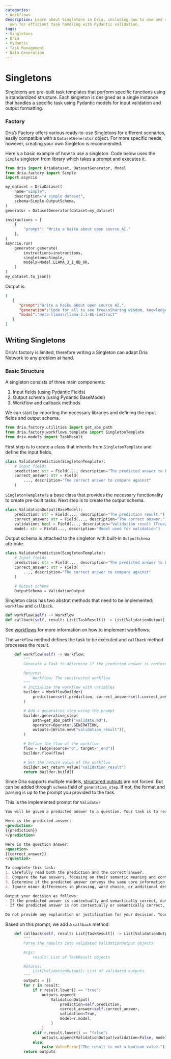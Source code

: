 ```yaml
---
categories:
- Workflows
description: Learn about Singletons in Dria, including how to use and create your
  own for efficient task handling with Pydantic validation.
tags:
- Singletons
- Dria
- Pydantic
- Task Management
- Data Generation
---
```


# Singletons

Singletons are pre-built task templates that perform specific functions using a standardized structure. 
Each singleton is designed as a single instance that handles a specific task using Pydantic models for input validation and output formatting.

### Factory

Dria’s Factory offers various ready-to-use Singletons for different scenarios, easily compatible with a `DatasetGenerator` object. 
For more specific needs, however, creating your own Singleton is recommended.

Here's a basic example of how to use a singleton. Code below uses the `Simple` singleton from library which takes a prompt and executes it. 

```python
from dria import DriaDataset, DatasetGenerator, Model
from dria.factory import Simple
import asyncio

my_dataset = DriaDataset(
    name="simple",
    description="A simple dataset",
    schema=Simple.OutputSchema,
)
generator = DatasetGenerator(dataset=my_dataset)

instructions = [
    {
        "prompt": "Write a haiku about open source AI."
    },
]
asyncio.run(
    generator.generate(
        instructions=instructions,
        singletons=Simple,
        models=Model.LLAMA_3_1_8B_OR,
    )
)
my_dataset.to_json()

```

Output is:

```json
[
   {
      "prompt":"Write a haiku about open source AI.",
      "generation":"Code for all to see free\nSharing wisdom, knowledge flows\nHumanity's gift back",
      "model":"meta-llama\/llama-3.1-8b-instruct"
   }
]
```

## Writing Singletons

Dria's factory is limited, therefore writing a Singleton can adapt Dria Network to any problem at hand. 

### Basic Structure
A singleton consists of three main components:

1. Input fields (using Pydantic Fields)
2. Output schema (using Pydantic BaseModel)
3. Workflow and callback methods

We can start by importing the necessary libraries and defining the input fields and output schema.

```python
from dria.factory.utilities import get_abs_path
from dria.factory.workflows.template import SingletonTemplate
from dria.models import TaskResult
```

First step is to create a class that inherits from `SingletonTemplate` and define the input fields.

```python
class ValidatePrediction(SingletonTemplate):
    # Input fields
    prediction: str = Field(..., description="The predicted answer to be evaluated")
    correct_answer: str = Field(
        ..., description="The correct answer to compare against"
    )
```

`SingletonTemplate` is a base class that provides the necessary functionality to create pre-built tasks.
Next step is to create the output schema.

```python
class ValidationOutput(BaseModel):
    prediction: str = Field(..., description="The prediction result.")
    correct_answer: str = Field(..., description="The correct answer.")
    validation: bool = Field(..., description="Validation result (True/False)")
    model: str = Field(..., description="Model used for validation")
```

Output schema is attached to the singleton with built-in `OutputSchema` attribute. 

```python
class ValidatePrediction(SingletonTemplate):
    # Input fields
    prediction: str = Field(..., description="The predicted answer to be evaluated")
    correct_answer: str = Field(
        ..., description="The correct answer to compare against"
    )

    # Output schema
    OutputSchema = ValidationOutput
```

Singleton class has two abstrat methods that need to be implemented: `workflow` and `callback`.

```python
def workflow(self) -> Workflow
def callback(self, result: List[TaskResult]) -> List[ValidationOutput]
```

See [workflows](workflows.md) for more information on how to implement workflows.

The `workflow` method defines the task to be executed and `callback` method processes the result.

```python
    def workflow(self) -> Workflow:
        """
        Generate a Task to determine if the predicted answer is contextually and semantically correct.

        Returns:
            Workflow: The constructed workflow
        """
        # Initialize the workflow with variables
        builder = WorkflowBuilder(
            prediction=self.prediction, correct_answer=self.correct_answer
        )

        # Add a generative step using the prompt
        builder.generative_step(
            path=get_abs_path("validate.md"),
            operator=Operator.GENERATION,
            outputs=[Write.new("validation_result")],
        )

        # Define the flow of the workflow
        flow = [Edge(source="0", target="_end")]
        builder.flow(flow)

        # Set the return value of the workflow
        builder.set_return_value("validation_result")
        return builder.build()
```

Since Dria supports multiple models, [structured outputs](structured_outputs.md) are not forced. But can be added through `schema` field of `generative_step`. 
If not, the format and parsing is up to the prompt you provided to the task.

This is the implemented prompt for `Validator`

```markdown
You will be given a predicted answer to a question. Your task is to reason with your existing knowledge to evaluate if the predicted answer is correct or not.

Here is the predicted answer:
<prediction>
{{prediction}}
</prediction>

Here is the question answer:
<question>
{{correct_answer}}
</question>

To complete this task:
1. Carefully read both the prediction and the correct answer.
2. Compare the two answers, focusing on their semantic meaning and contextual relevance.
3. Determine if the predicted answer conveys the same core information and is contextually appropriate, even if the wording is different.
4. Ignore minor differences in phrasing, word choice, or additional details as long as the main point is correct.

Output your decision as follows:
- If the predicted answer is contextually and semantically correct, output only the word "true" (without quotes).
- If the predicted answer is not contextually or semantically correct, output only the word "false" (without quotes).

Do not provide any explanation or justification for your decision. Your entire response should consist of a single word: either "true" or "false".
```

Based on this prompt, we add a `callback` method:

```python
    def callback(self, result: List[TaskResult]) -> List[ValidationOutput]:
        """
        Parse the results into validated ValidationOutput objects

        Args:
            result: List of TaskResult objects

        Returns:
            List[ValidationOutput]: List of validated outputs
        """
        outputs = []
        for r in result:
            if r.result.lower() == "true":
                outputs.append(
                    ValidationOutput(
                        prediction=self.prediction,
                        correct_answer=self.correct_answer,
                        validation=True,
                        model=r.model,
                    )
                )
            elif r.result.lower() == "false":
                outputs.append(ValidationOutput(validation=False, model=r.model))
            else:
                raise ValueError("The result is not a boolean value.")
        return outputs
```